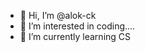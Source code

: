 - 👋 Hi, I’m @alok-ck
- 👀 I’m interested in coding....
- 🌱 I’m currently learning CS


<!---
alok-ck/alok-ck is a ✨ special ✨ repository because its `README.md` (this file) appears on your GitHub profile.
You can click the Preview link to take a look at your changes.
--->
